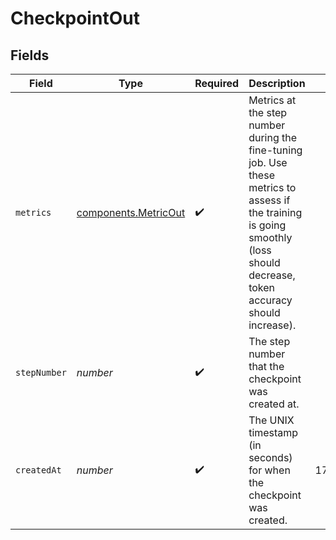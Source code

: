 # CheckpointOut


## Fields

| Field                                                                                                                                                                        | Type                                                                                                                                                                         | Required                                                                                                                                                                     | Description                                                                                                                                                                  | Example                                                                                                                                                                      |
| ---------------------------------------------------------------------------------------------------------------------------------------------------------------------------- | ---------------------------------------------------------------------------------------------------------------------------------------------------------------------------- | ---------------------------------------------------------------------------------------------------------------------------------------------------------------------------- | ---------------------------------------------------------------------------------------------------------------------------------------------------------------------------- | ---------------------------------------------------------------------------------------------------------------------------------------------------------------------------- |
| `metrics`                                                                                                                                                                    | [components.MetricOut](../../models/components/metricout.md)                                                                                                                 | :heavy_check_mark:                                                                                                                                                           | Metrics at the step number during the fine-tuning job. Use these metrics to assess if the training is going smoothly (loss should decrease, token accuracy should increase). |                                                                                                                                                                              |
| `stepNumber`                                                                                                                                                                 | *number*                                                                                                                                                                     | :heavy_check_mark:                                                                                                                                                           | The step number that the checkpoint was created at.                                                                                                                          |                                                                                                                                                                              |
| `createdAt`                                                                                                                                                                  | *number*                                                                                                                                                                     | :heavy_check_mark:                                                                                                                                                           | The UNIX timestamp (in seconds) for when the checkpoint was created.                                                                                                         | 1716963433                                                                                                                                                                   |